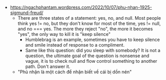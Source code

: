 - https://ngachphantam.wordpress.com/2022/10/07/phu-nhan-1925-sigmund-freud/
	- There are three states of a statement: yes, no, and null. Most people think yes != no, but they don't know for most of the time, yes != null, and no === yes. The more they reject "no", the more it becomes "yes", the only way to kill it is "keep silence"
		- Humblebrag is an example, sometimes you have to keep silence and smile instead of response to a compliment.
		- Same like this question: did you sleep with somebody? It is not a question, the ultimate goal of the question is nonsense and vague, it is to check null and flow control something to another path. Don't answer it.
	- "Phủ nhận là một cách để nhận biết về cái bị dồn nén"